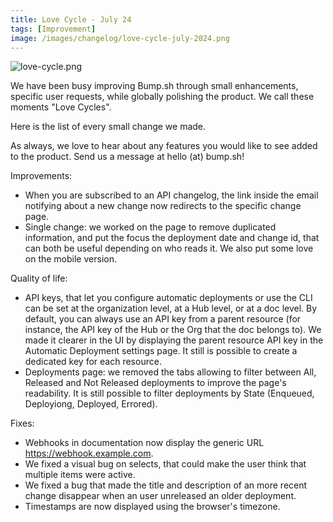 ```yaml
---
title: Love Cycle - July 24
tags: [Improvement]
image: /images/changelog/love-cycle-july-2024.png
---
```


![love-cycle.png](/images/changelog/love-cycle-july-2024.png)

We have been busy improving Bump.sh through small enhancements, specific user requests, while globally polishing the product. We call these moments "Love Cycles".

Here is the list of every small change we made.

As always, we love to hear about any features you would like to see added to the product. Send us a message at hello (at) bump.sh!

Improvements: 
- When you are subscribed to an API changelog, the link inside the email notifying about a new change now redirects to the specific change page. 
- Single change: we worked on the page to remove duplicated information, and put the focus the deployment date and change id, that can both be useful depending on who reads it. We also put some love on the mobile version.

Quality of life:
- API keys, that let you configure automatic deployments or use the CLI can be set at the organization level, at a Hub level, or at a doc level. By default, you can always use an API key from a parent resource (for instance, the API key of the Hub or the Org that the doc belongs to). We made it clearer in the UI by displaying the parent resource API key in the Automatic Deployment settings page. It still is possible to create a dedicated key for each resource.
- Deployments page: we removed the tabs allowing to filter between All, Released and Not Released deployments to improve the page's readability. It is still possible to filter deployments by State (Enqueued, Deployiong, Deployed, Errored).

Fixes:
- Webhooks in documentation now display the generic URL https://webhook.example.com.
- We fixed a visual bug on selects, that could make the user think that multiple items were active.
- We fixed a bug that made the title and description of an more recent change disappear when an user unreleased an older deployment.
- Timestamps are now displayed using the browser's timezone.

